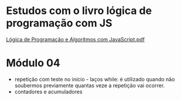 # Estudos com o livro lógica de programação com JS
[Lógica de Programação e Algorítmos com JavaScript.pdf](https://github.com/user-attachments/files/16439102/Logica.de.Programacao.e.Algoritmos.com.JavaScript.pdf)

# Módulo 04 
- repetição com teste no início - laços while:
    é utilizado quando não soubermos previamente quantas veze a repetição vai ocorrer.
- contadores e acumuladores
